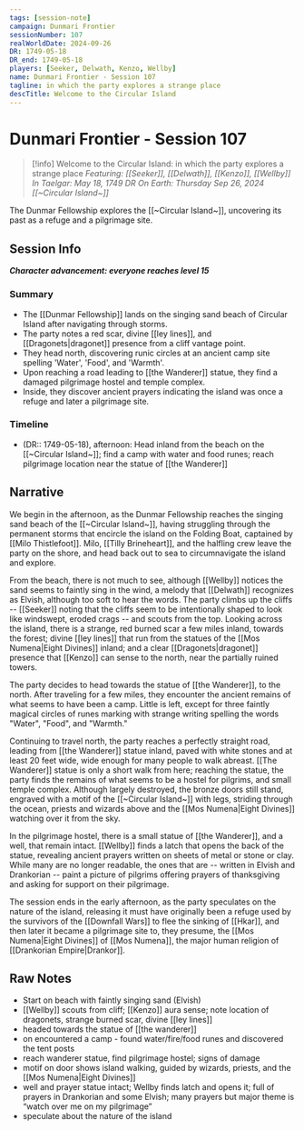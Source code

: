 ```yaml
---
tags: [session-note]
campaign: Dunmari Frontier
sessionNumber: 107
realWorldDate: 2024-09-26
DR: 1749-05-18
DR_end: 1749-05-18
players: [Seeker, Delwath, Kenzo, Wellby]
name: Dunmari Frontier - Session 107
tagline: in which the party explores a strange place
descTitle: Welcome to the Circular Island
---
```

# Dunmari Frontier - Session 107

>[!info] Welcome to the Circular Island: in which the party explores a strange place
> *Featuring: [[Seeker]], [[Delwath]], [[Kenzo]], [[Wellby]]*
> *In Taelgar: May 18, 1749 DR*
> *On Earth: Thursday Sep 26, 2024*
> *[[~Circular Island~]]*

The Dunmar Fellowship explores the [[~Circular Island~]], uncovering its past as a refuge and a pilgrimage site.
## Session Info

***Character advancement: everyone reaches level 15***
### Summary
- The [[Dunmar Fellowship]] lands on the singing sand beach of Circular Island after navigating through storms.
- The party notes a red scar, divine [[ley lines]], and [[Dragonets|dragonet]] presence from a cliff vantage point.
- They head north, discovering runic circles at an ancient camp site spelling 'Water', 'Food', and 'Warmth'.
- Upon reaching a road leading to [[the Wanderer]] statue, they find a damaged pilgrimage hostel and temple complex.
- Inside, they discover ancient prayers indicating the island was once a refuge and later a pilgrimage site.
### Timeline
- (DR:: 1749-05-18), afternoon: Head inland from the beach on the [[~Circular Island~]]; find a camp with water and food runes; reach pilgrimage location near the statue of [[the Wanderer]]

## Narrative
We begin in the afternoon, as the Dunmar Fellowship reaches the singing sand beach of the [[~Circular Island~]], having struggling through the permanent storms that encircle the island on the Folding Boat, captained by [[Milo Thistlefoot]]. Milo, [[Tilly Brineheart]], and the halfling crew leave the party on the shore, and head back out to sea to circumnavigate the island and explore. 

From the beach, there is not much to see, although [[Wellby]] notices the sand seems to faintly sing in the wind, a melody that [[Delwath]] recognizes as Elvish, although too soft to hear the words. The party climbs up the cliffs -- [[Seeker]] noting that the cliffs seem to be intentionally shaped to look like windswept, eroded crags -- and scouts from the top. Looking across the island, there is a strange, red burned scar a few miles inland, towards the forest; divine [[ley lines]] that run from the statues of the [[Mos Numena|Eight Divines]] inland; and a clear [[Dragonets|dragonet]] presence that [[Kenzo]] can sense to the north, near the partially ruined towers. 

The party decides to head towards the statue of [[the Wanderer]], to the north. After traveling for a few miles, they encounter the ancient remains of what seems to have been a camp. Little is left, except for three faintly magical circles of runes marking with strange writing spelling the words "Water", "Food", and "Warmth." 

Continuing to travel north, the party reaches a perfectly straight road, leading from [[the Wanderer]] statue inland, paved with white stones and at least 20 feet wide, wide enough for many people to walk abreast. [[The Wanderer]] statue is only a short walk from here; reaching the statue, the party finds the remains of what seems to be a hostel for pilgrims, and small temple complex. Although largely destroyed, the bronze doors still stand, engraved with a motif of the [[~Circular Island~]] with legs, striding through the ocean, priests and wizards above and the [[Mos Numena|Eight Divines]] watching over it from the sky. 

In the pilgrimage hostel, there is a small statue of [[the Wanderer]], and a well, that remain intact. [[Wellby]] finds a latch that opens the back of the statue, revealing ancient prayers written on sheets of metal or stone or clay. While many are no longer readable, the ones that are -- written in Elvish and Drankorian -- paint a picture of pilgrims offering prayers of thanksgiving and asking for support on their pilgrimage. 

The session ends in the early afternoon, as the party speculates on the nature of the island, releasing it must have originally been a refuge used by the survivors of the [[Downfall Wars]] to flee the sinking of [[Hkar]], and then later it became a pilgrimage site to, they presume, the [[Mos Numena|Eight Divines]] of [[Mos Numena]], the major human religion of [[Drankorian Empire|Drankor]]. 

## Raw Notes
- Start on beach with faintly singing sand (Elvish)
- [[Wellby]] scouts from cliff; [[Kenzo]] aura sense; note location of dragonets, strange burned scar, divine [[ley lines]]
- headed towards the statue of [[the wanderer]]
- on encountered a camp - found water/fire/food runes and discovered the tent posts
- reach wanderer statue, find pilgrimage hostel; signs of damage
- motif on door shows island walking, guided by wizards, priests, and the [[Mos Numena|Eight Divines]]
- well and prayer statue intact; Wellby finds latch and opens it; full of prayers in Drankorian and some Elvish; many prayers but major theme is “watch over me on my pilgrimage”
- speculate about the nature of the island


